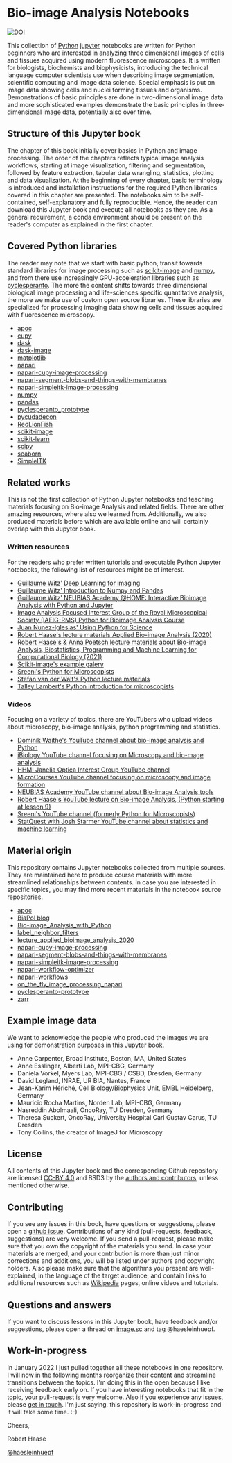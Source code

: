 # Bio-image Analysis Notebooks
[![DOI](https://zenodo.org/badge/449194300.svg)](https://zenodo.org/badge/latestdoi/449194300)

This collection of [Python](https://www.python.org/)
[jupyter](https://jupyter.org/) notebooks are written for Python beginners who are interested in 
analyzing three dimensional images of cells and tissues acquired using modern fluorescence microscopes. It is written for biologists, biochemists and biophysicists, introducing the technical language computer scientists use when describing image segmentation, scientific computing and image data science.
Special emphasis is put on image data showing cells and nuclei forming tissues and organisms. 
Demonstrations of basic principles are done in two-dimensional image data and more sophisticated examples demonstrate the basic principles in three-dimensional image data, potentially also over time.

## Structure of this Jupyter book

The chapter of this book initially cover basics in Python and image processing. The order of the chapters reflects typical image analysis workflows, starting at image visualization, filtering and segmentation, followed by feature extraction, tabular data wrangling, statistics, plotting and data visualization. At the beginning of every chapter, basic terminology is introduced and installation instructions for the required Python libraries covered in this chapter are presented. The notebooks aim to be self-contained, self-explanatory and fully reproducible. Hence, the reader can download this Jupyter book and execute all notebooks as they are. As a general requirement, a conda environment should be present on the reader's computer as explained in the first chapter.

## Covered Python libraries
The reader may note that we start with basic python, transit towards standard libraries for image processing such as 
[scikit-image](http://scikit-image.org/) and [numpy](https://numpy.org/), and from there use increasingly GPU-acceleration libraries such as 
[pyclesperanto](https://github.com/clEsperanto/pyclesperanto_prototype). 
The more the content shifts towards three dimensional biological image processing and life-sciences specific quantitative analysis,
the more we make use of custom open source libraries. These libraries are specialized for processing imaging data showing cells and tissues acquired with fluorescence microscopy.

* [apoc](https://github.com/haesleinhuepf/apoc)
* [cupy](https://cupy.dev/)
* [dask](https://dask.org/)
* [dask-image](http://image.dask.org/en/latest/)
* [matplotlib](https://matplotlib.org/)
* [napari](https://napari.org/)
* [napari-cupy-image-processing](https://github.com/haesleinhuepf/napari-cupy-image-processing)
* [napari-segment-blobs-and-things-with-membranes](https://github.com/haesleinhuepf/napari-segment-blobs-and-things-with-membranes)
* [napari-simpleitk-image-processing](https://github.com/haesleinhuepf/napari-simpleitk-image-processing)
* [numpy](https://numpy.org/)
* [pandas](https://pandas.pydata.org/)
* [pyclesperanto_prototype](https://github.com/clEsperanto/pyclesperanto_prototype)
* [pycudadecon](https://github.com/tlambert03/pycudadecon)
* [RedLionFish](https://github.com/rosalindfranklininstitute/RedLionfish/)
* [scikit-image](http://scikit-image.org/)
* [scikit-learn](https://scikit-learn.org)
* [scipy](https://scipy.org/)
* [seaborn](https://seaborn.pydata.org/)
* [SimpleITK](https://simpleitk.readthedocs.io/en/master/)

## Related works

This is not the first collection of Python Jupyter notebooks and teaching materials focusing on Bio-image Analysis and related fields. There are other amazing resources, where also we learned from. Additionally, we also produced materials before which are available online and will certainly overlap with this Jupyter book.

### Written resources
For the readers who prefer written tutorials and executable Python Jupyter notebooks, the following list of resources might be of interest.

* [Guillaume Witz' Deep Learning for imaging](https://github.com/guiwitz/DLImaging)
* [Guillaume Witz' Introduction to Numpy and Pandas](https://github.com/guiwitz/NumpyPandas_course)
* [Guillaume Witz' NEUBIAS Academy @HOME: Interactive Bioimage Analysis with Python and Jupyter](https://github.com/guiwitz/neubias_academy_biapy)
* [Image Analysis Focused Interest Group of the Royal Microscopical Society (IAFIG-RMS) Python for Bioimage Analysis Course](https://github.com/IAFIG-RMS/Python-for-Bioimage-Analysis)
* [Juan Nunez-Iglesias' Using Python for Science](https://github.com/jni/using-python-for-science)
* [Robert Haase's lecture materials Applied Bio-image Analysis (2020)](https://git.mpi-cbg.de/rhaase/lecture_applied_bioimage_analysis_2020)
* [Robert Haase's & Anna Poetsch lecture materials about Bio-image Analysis, Biostatistics, Programming and Machine Learning for Computational Biology (2021)](https://github.com/BiAPoL/Bio-image_Analysis_with_Python)
* [Scikit-image's example galery](https://scikit-image.org/docs/stable/auto_examples/index.html)
* [Sreeni's Python for Microscopists](https://github.com/bnsreenu/python_for_microscopists)
* [Stefan van der Walt's Python lecture materials](https://github.com/stefanv/teaching)
* [Talley Lambert's Python introduction for microscopists](https://github.com/tlambert03/hms_pyintro2)

### Videos
Focusing on a variety of topics, there are YouTubers who upload videos about microscopy, bio-image analysis, python programming and statistics.

* [Dominik Waithe's YouTube channel about bio-image analysis and Python](https://www.youtube.com/user/odlogo)
* [iBiology YouTube channel focusing on Microscopy and bio-mage analysis](https://www.youtube.com/c/ibiology)
* [HHMI Janelia Optica Interest Group YouTube channel](https://www.youtube.com/watch?v=stiM1v0oY9c&list=PLqwpOkZ9dxzKUjBx3dyaqjv6igKhGvAOG)
* [MicroCourses YouTube channel focusing on microscopy and image formation](https://www.youtube.com/c/Microcourses/about)
* [NEUBIAS Academy YouTube channel about Bio-image Analysis tools](https://youtube.com/neubias)
* [Robert Haase's YouTube lecture on Bio-image Analysis, (Python starting at lesson 9)](https://www.youtube.com/playlist?list=PL5ESQNfM5lc7SAMstEu082ivW4BDMvd0U)
* [Sreeni's YouTube channel (formerly Python for Microscopists)](https://www.youtube.com/channel/UC34rW-HtPJulxr5wp2Xa04w)
* [StatQuest with Josh Starmer YouTube channel about statistics and machine learning](https://www.youtube.com/channel/UCtYLUTtgS3k1Fg4y5tAhLbw)

## Material origin

This repository contains Jupyter notebooks collected from multiple sources. They are maintained here to produce course materials with more streamlined relationships between contents. In case you are interested in specific topics, you may find more recent materials in the notebook source repositories.

* [apoc](https://github.com/haesleinhuepf/apoc)
* [BiaPol blog](https://github.com/biapol/blog)
* [Bio-image_Analysis_with_Python](https://github.com/BiAPoL/Bio-image_Analysis_with_Python)
* [label_neighbor_filters](https://github.com/haesleinhuepf/label_neighbor_filters)
* [lecture_applied_bioimage_analysis_2020](https://git.mpi-cbg.de/rhaase/lecture_applied_bioimage_analysis_2020)
* [napari-cupy-image-processing](https://github.com/haesleinhuepf/napari-cupy-image-processing)
* [napari-segment-blobs-and-things-with-membranes](https://github.com/haesleinhuepf/napari-segment-blobs-and-things-with-membranes)
* [napari-simpleitk-image-processing](https://github.com/haesleinhuepf/napari-simpleitk-image-processing)
* [napari-workflow-optimizer](https://github.com/haesleinhuepf/napari-workflow-optimizer)
* [napari-workflows](https://github.com/haesleinhuepf/napari-workflows)
* [on_the_fly_image_processing_napari](https://github.com/BiAPoL/on_the_fly_image_processing_napari)
* [pyclesperanto-prototype](https://github.com/clesperanto/pyclesperanto_prototype/)
* [zarr](https://zarr.readthedocs.io/en/stable/)

## Example image data

We want to acknowledge the people who produced the images we are using for demonstration purposes in this Jupyter book.
* Anne Carpenter, Broad Institute, Boston, MA, United States
* Anne Esslinger, Alberti Lab, MPI-CBG, Germany
* Daniela Vorkel, Myers Lab, MPI-CBG / CSBD, Dresden, Germany
* David Legland, INRAE, UR BIA, Nantes, France
* Jean-Karim Hériché, Cell Biology/Biophysics Unit, EMBL Heidelberg, Germany
* Mauricio Rocha Martins, Norden Lab, MPI-CBG, Germany
* Nasreddin Abolmaali, OncoRay, TU Dresden, Germany
* Theresa Suckert, OncoRay, University Hospital Carl Gustav Carus, TU Dresden
* Tony Collins, the creator of ImageJ for Microscopy

## License

All contents of this Jupyter book and the corresponding Github repository are licensed [CC-BY 4.0](https://creativecommons.org/licenses/by/4.0/) and 
BSD3 by the [authors and contributors](https://github.com/haesleinhuepf/BioImageAnalysisNotebooks/contributors), unless mentioned otherwise.

## Contributing

If you see any issues in this book, have questions or suggestions, please open a [github issue](https://github.com/haesleinhuepf/BioImageAnalysisNotebooks/issues). Contributions of any kind (pull-requests, feedback, suggestions) are very welcome. If you send a pull-request, please make sure that you own the copyright of the materials you send. In case your materials are merged, and your contribution is more than just minor corrections and additions, you will be listed under authors and copyright holders. Also please make sure that the algorithms you present are well-explained, in the language of the target audience, and contain links to additional resources such as [Wikipedia](https://www.wikipedia.org/) pages, online videos and tutorials.

## Questions and answers

If you want to discuss lessons in this Jupyter book, have feedback and/or suggestions, please open a thread on [image.sc](https://image.sc/) and tag @haesleinhuepf.

## Work-in-progress

In January 2022 I just pulled together all these notebooks in one repository. I will now in the following months reorganize their content and streamline transitions between the topics. I'm doing this in the open because I like receiving feedback early on. If you have interesting notebooks that fit in the topic, your pull-request is very welcome. Also if you experience any issues, please [get in touch](https://github.com/haesleinhuepf/BioImageAnalysisNotebooks/issues). I'm just saying, this repository is work-in-progress and it will take some time. :-) 

Cheers,

Robert Haase

[@haesleinhuepf](https://twitter.com/haesleinhuepf)
